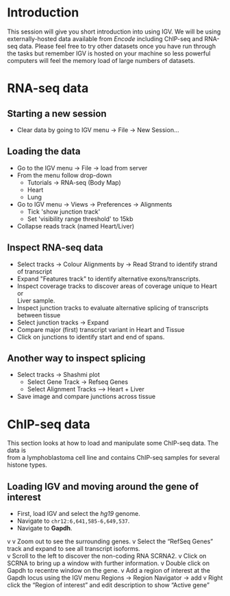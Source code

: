 
# Introduction

This	session	will	give	you	short	introduction	into	using	IGV.	We	will	be	using	externally-hosted	data available	from *Encode*	including	ChIP-seq	and	RNA-seq	data. Please	feel	free	to	try	other	datasets	once	you	have	run	through	the	tasks	but	remember	IGV	is	hosted	on	your	machine	so	less	powerful	computers	will	feel	the	memory	load	of	large	numbers	of	datasets.

# RNA-seq data

## Starting a new session

- Clear data by going to IGV menu -> File -> New Session...

## Loading the data

- Go	to	the	IGV	menu	->	File	->	load	from	server
- From	the	menu	follow	drop-down
    + Tutorials	->	RNA-seq (Body	Map)
    + Heart
    + Lung
- Go	to	IGV	menu	->	Views	->	Preferences	->	Alignments
    + Tick	'show	junction	track'
    + Set	'visibility	range	threshold'	to	15kb
- Collapse	reads	track	(named	Heart/Liver)

## Inspect RNA-seq data

- Select	tracks	->	Colour	Alignments	by	->	Read	Strand	to	identify	strand	of	transcript
- Expand	"Features	track"	to	identify	alternative	exons/transcripts.
- Inspect	coverage	tracks	to	discover	areas	of	coverage	unique	to	Heart	or	
Liver	sample.
- Inspect	junction	tracks	to evaluate	alternative	splicing	of	transcripts	
between	tissue
- Select	junction	tracks	->	Expand
- Compare	major	(first)	transcript	variant	in	Heart	and	Tissue
- Click	on	junctions	to	identify	start	and	end	of	spans.

## Another way to inspect splicing

- Select	tracks	->	Shashmi	plot
    + Select	Gene	Track	->	Refseq	Genes
    + Select	Alignment	Tracks	–>	Heart		+	Liver
- Save image and compare junctions across tissue

# ChIP-seq data
This	section	looks	at	how	to	load	and	manipulate	some	ChIP-seq	data.	The	data	is	
from	a	lymphoblastoma	cell	line	and	contains	ChIP-seq	samples	for	several	
histone	types.

## Loading IGV and moving around the gene of interest

- First, load IGV and select the *hg19* genome.
- Navigate	to `chr12:6,641,585-6,649,537`.
- Navigate	to	**Gapdh**.

v 
v Zoom	out	to	see	the	surrounding	genes.
v Select	the	“RefSeq	Genes”	track	and	expand	to	see	all	transcript	isoforms.	
v Scroll	to	the	left	to	discover	the	non-coding	RNA	SCRNA2.	
v Click	on	SCRNA	to	bring	up	a	window	with	further	information.
v Double	click	on	Gapdh	to	recentre	window	on	the	gene.
v Add	a	region	of	interest	at	the	Gapdh	locus	using	the	IGV	menu
Regions	->	Region	Navigator	->	add
v Right	click	the	“Region	of interest”	and	edit	description	to	show	“Active	
gene”

